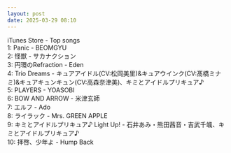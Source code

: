 ```yaml
---
layout: post
date: 2025-03-29 08:10
---
```


iTunes Store - Top songs<br />
1: Panic - BEOMGYU<br />
2: 怪獣 - サカナクション<br />
3: 円環のRefraction - Eden<br />
4: Trio Dreams - キュアアイドル(CV:松岡美里)&キュアウインク(CV:髙橋ミナミ)&キュアキュンキュン(CV:高森奈津美)、キミとアイドルプリキュア♪<br />
5: PLAYERS - YOASOBI<br />
6: BOW AND ARROW - 米津玄師<br />
7: エルフ - Ado<br />
8: ライラック - Mrs. GREEN APPLE<br />
9: キミとアイドルプリキュア♪ Light Up! - 石井あみ・熊田茜音・吉武千颯、キミとアイドルプリキュア♪<br />
10: 拝啓、少年よ - Hump Back<br />
